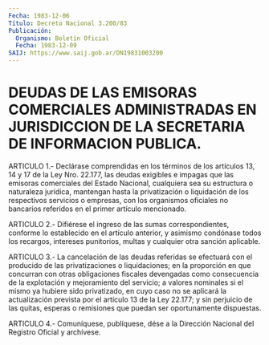 ```yaml
---
Fecha: 1983-12-06
Título: Decreto Nacional 3.200/83
Publicación:
  Organismo: Boletín Oficial
  Fecha: 1983-12-09
SAIJ: https://www.saij.gob.ar/DN19831003200
---
```

# DEUDAS DE LAS EMISORAS COMERCIALES ADMINISTRADAS EN JURISDICCION DE LA SECRETARIA DE INFORMACION PUBLICA.

<a id="1"></a>
ARTICULO   1.-  Declárase  comprendidas  en  los  términos  de  los artículos 13,  14  y 17 de la Ley Nro. 22.177, las deudas exigibles e  impagas  que  las  emisoras  comerciales  del  Estado  Nacional, cualquiera  sea  su estructura  o naturaleza  jurídica,  mantengan hasta la privatización  o  liquidación de los respectivos servicios o empresas, con los organismos  oficiales no bancarios referidos en el primer artículo mencionado.

<a id="2"></a>
ARTICULO  2.-  Difiérese  el ingreso de las sumas correspondientes, conforme  lo  establecido  en  el  artículo  anterior,  y  asimismo condónase  todos  los recargos,  intereses  punitorios,  multas  y cualquier otra sanción aplicable.

<a id="3"></a>
ARTICULO  3.-  La  cancelación de las deudas referidas se efectuará con el producido de  las  privatizaciones  o  liquidaciones;  en la proporción   en  que  concurran  con  otras  obligaciones  fiscales devengadas como  consecuencia  de la explotación y mejoramiento del servicio;  a  valores  nominales  si   el  mismo  ya  hubiere  sido privatizado, en cuyo caso no se aplicará  la actualización prevista por  el  artículo  13  de  la Ley 22.177; y sin  perjuicio  de  las quitas,  esperas  o  remisiones    que   puedan  ser  oportunamente dispuestas.

<a id="4"></a>
ARTICULO  4.- Comuníquese, publíquese, dése a la Dirección Nacional del Registro Oficial y archívese.